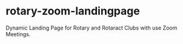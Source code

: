 # rotary-zoom-landingpage
Dynamic Landing Page for Rotary and Rotaract Clubs with use Zoom Meetings.
